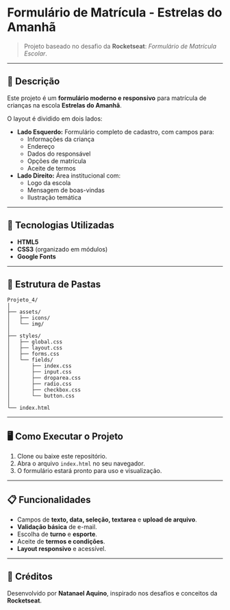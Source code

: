 # Formulário de Matrícula - Estrelas do Amanhã

> Projeto baseado no desafio da **Rocketseat**: *Formulário de Matrícula Escolar*.

---

## 📌 Descrição

Este projeto é um **formulário moderno e responsivo** para matrícula de crianças na escola **Estrelas do Amanhã**.

O layout é dividido em dois lados:

- **Lado Esquerdo:** Formulário completo de cadastro, com campos para:
  - Informações da criança
  - Endereço
  - Dados do responsável
  - Opções de matrícula
  - Aceite de termos
- **Lado Direito:** Área institucional com:
  - Logo da escola
  - Mensagem de boas-vindas
  - Ilustração temática

---

## 🚀 Tecnologias Utilizadas

- **HTML5**
- **CSS3** (organizado em módulos)
- **Google Fonts**

---

## 📂 Estrutura de Pastas

```plaintext
Projeto_4/
│
├── assets/
│   ├── icons/
│   └── img/
│
├── styles/
│   ├── global.css
│   ├── layout.css
│   ├── forms.css
│   └── fields/
│       ├── index.css
│       ├── input.css
│       ├── droparea.css
│       ├── radio.css
│       ├── checkbox.css
│       └── button.css
│
└── index.html
```

---

## 🖥️ Como Executar o Projeto

1. Clone ou baixe este repositório.
2. Abra o arquivo `index.html` no seu navegador.
3. O formulário estará pronto para uso e visualização.

---

## 📋 Funcionalidades

- Campos de **texto, data, seleção, textarea** e **upload de arquivo**.
- **Validação básica** de e-mail.
- Escolha de **turno** e **esporte**.
- Aceite de **termos e condições**.
- **Layout responsivo** e acessível.

---

## 📜 Créditos

Desenvolvido por **Natanael Aquino**, inspirado nos desafios e conceitos da **Rocketseat**.
